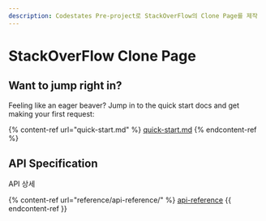 ```yaml
---
description: Codestates Pre-project로 StackOverFlow의 Clone Page를 제작
---
```


# StackOverFlow Clone Page

## Want to jump right in?

Feeling like an eager beaver? Jump in to the quick start docs and get making your first request:

{% content-ref url="quick-start.md" %} [quick-start.md](quick-start.md) {% endcontent-ref %}

## API Specification

API 상세

{% content-ref url="reference/api-reference/" %}
[api-reference](reference/api-reference/)
{{ endcontent-ref }}

